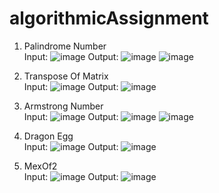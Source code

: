 # algorithmicAssignment
1. Palindrome Number<br>
Input:
![image](https://user-images.githubusercontent.com/103206051/211208070-06c7b0af-7b94-4e89-8b60-5ef9f713a726.png)
Output:
![image](https://user-images.githubusercontent.com/103206051/211368989-7a8145a9-0332-448a-bc54-64276437c4a5.png)
![image](https://user-images.githubusercontent.com/103206051/211369075-1a6d0f23-b090-44b3-97b9-e13414fdee88.png)


2. Transpose Of Matrix<br>
Input:
![image](https://user-images.githubusercontent.com/103206051/211340787-4f88d465-f1b5-40b0-aefd-5d541566e133.png)
Output:
![image](https://user-images.githubusercontent.com/103206051/211342230-d1eb477f-5687-433f-985f-68193332cf90.png)


3. Armstrong Number<br>
Input:
![image](https://user-images.githubusercontent.com/103206051/211344383-cfb0dd67-0fee-489f-a3de-86a3ef402be9.png)
Output:
![image](https://user-images.githubusercontent.com/103206051/211344540-ee7f7d0a-2f97-417f-8b57-1d5d8c868199.png)
![image](https://user-images.githubusercontent.com/103206051/211344658-a1c79f34-e170-47cc-aaff-203c13660153.png)


4. Dragon Egg<br>
Input:
![image](https://user-images.githubusercontent.com/103206051/211371197-3bb3d1aa-7c6b-4a8c-9687-7b28a554957d.png)
Output:
![image](https://user-images.githubusercontent.com/103206051/211371325-4ea44319-46c7-4cb5-b9d4-1a67cf20e439.png)


5. MexOf2<br>
Input:
![image](https://user-images.githubusercontent.com/103206051/211372245-9c3d4f5e-dbfd-43ec-8459-3884783886a6.png)
Output:
![image](https://user-images.githubusercontent.com/103206051/211372404-859f55d2-35ba-4f12-87c0-4c186d2d8215.png)
